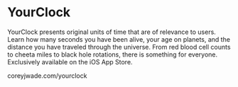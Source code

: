 # YourClock
YourClock presents original units of time that are of relevance to users. Learn how many seconds you have been alive, your age on planets, and the distance you have traveled through the universe. From red blood cell counts to cheeta miles to black hole rotations, there is something for everyone. Exclusively available on the iOS App Store.

coreyjwade.com/yourclock
